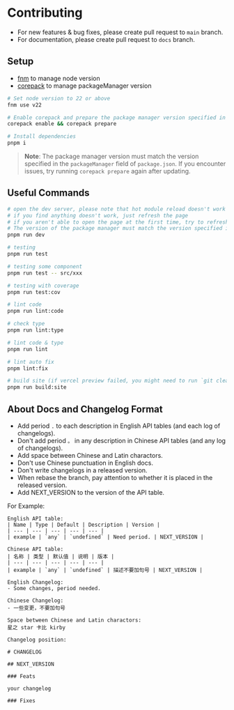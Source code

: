 # Contributing

- For new features & bug fixes, please create pull request to `main` branch.
- For documentation, please create pull request to `docs` branch.

## Setup

- [fnm](https://github.com/Schniz/fnm) to manage node version
- [corepack](https://github.com/nodejs/corepack) to manage packageManager version

```bash
# Set node version to 22 or above
fnm use v22

# Enable corepack and prepare the package manager version specified in package.json
corepack enable && corepack prepare

# Install dependencies
pnpm i
```

> **Note**: The package manager version must match the version specified in the `packageManager` field of `package.json`. If you encounter issues, try running `corepack prepare` again after updating.

## Useful Commands

```bash
# open the dev server, please note that hot module reload doesn't work well
# if you find anything doesn't work, just refresh the page
# if you aren't able to open the page at the first time, try to refresh a couple of times
# The version of the package manager must match the version specified in the packageManager field of package.json.
pnpm run dev

# testing
pnpm run test

# testing some component
pnpm run test -- src/xxx

# testing with coverage
pnpm run test:cov

# lint code
pnpm run lint:code

# check type
pnpm run lint:type

# lint code & type
pnpm run lint

# lint auto fix
pnpm lint:fix

# build site (if vercel preview failed, you might need to run `git clean -fdx` first)
pnpm run build:site
```

## About Docs and Changelog Format

- Add period `.` to each description in English API tables (and each log of changelogs).
- Don't add period `。` in any description in Chinese API tables (and any log of changelogs).
- Add space between Chinese and Latin charactors.
- Don't use Chinese punctuation in English docs.
- Don't write changelogs in a released version.
- When rebase the branch, pay attention to whether it is placed in the released version.
- Add NEXT_VERSION to the version of the API table.

For Example:

```
English API table:
| Name | Type | Default | Description | Version |
| --- | --- | --- | --- | --- |
| example | `any` | `undefined` | Need period. | NEXT_VERSION |

Chinese API table:
| 名称 | 类型 | 默认值 | 说明 | 版本 |
| --- | --- | --- | --- | --- |
| example | `any` | `undefined` | 描述不要加句号 | NEXT_VERSION |

English Changelog:
- Some changes, period needed.

Chinese Changelog:
- 一些变更，不要加句号

Space between Chinese and Latin charactors:
星之 star 卡比 kirby

Changelog position:

# CHANGELOG

## NEXT_VERSION

### Feats

your changelog

### Fixes
```
